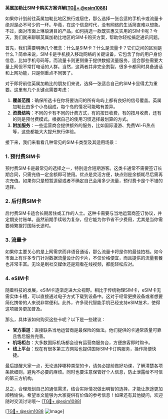 **英属加勒比SIM卡购买方案详解[[TG💪+ @esim1088](https://t.me/s/esim1088)]**

如果你计划前往英属加勒比地区旅行或居住，那么选择一张合适的手机卡或流量卡绝对是必不可少的一环。毕竟，在这个信息时代，没有网络的生活简直难以想象。不过，面对市面上琳琅满目的产品，如何挑选一款既实惠又实用的SIM卡呢？今天，我们就来聊聊英属加勒比地区的SIM卡购买方案，帮助你轻松搞定通讯问题。

首先，我们需要明确几个概念：什么是SIM卡？什么是流量卡？它们之间的区别是什么？简单来说，SIM卡是手机接入移动网络的关键设备，它包含了你的用户身份信息，比如手机号码等。而流量卡则更侧重于提供数据流量服务，适合那些需要大量上网但不常打电话的人群。当然，这两者并非完全割裂，很多卡都同时具备通话和上网功能，只是侧重点不同罢了。

对于即将前往英属加勒比的朋友们来说，选择一张适合自己的SIM卡显得尤为重要。这里有几个关键点需要考虑：

1. **覆盖范围**：确保所选卡在你将要访问的所有岛屿上都有良好的信号覆盖。英属加勒比由多个小岛组成，每个岛的情况可能略有差异。
2. **资费结构**：不同的卡有不同的计费方式，有的按日收费，有的按月收费，还有的则是预付费模式。根据自己的使用习惯选择最划算的方式。
3. **附加服务**：一些运营商会提供额外的服务，比如国际漫游、免费Wi-Fi热点等，这些都能大大提升旅行体验。

接下来，我们来看看几种常见的SIM卡类型及其适用场景：

### 1. 预付费SIM卡
预付费SIM卡是最常见的选择之一，特别适合短期游客。这类卡通常不需要签订长期合同，只需充值一定金额即可使用。优点是灵活方便，缺点则是余额耗尽后需再次充值。如果你只是短暂逗留或者不确定自己会用多少流量，预付费卡是个不错的选择。

### 2. 后付费SIM卡
后付费SIM卡适合长期居住或工作的人士。这种卡需要与当地运营商签订协议，并定期支付账单。虽然前期手续较为复杂，但它能为你节省不少费用，尤其是当你需要频繁拨打国际长途时。

### 3. 流量卡
如果你主要关心的是上网需求而非语音通话，那么流量卡将是你的最佳拍档。如今市面上有许多专门针对数据流量设计的卡片，不仅价格便宜，而且提供的流量套餐也非常丰富。无论是刷社交媒体还是观看在线视频，都能轻松应对。

### 4. eSIM卡
随着科技的发展，eSIM卡逐渐走进大众视野。相比于传统物理SIM卡，eSIM卡无需实体卡槽，可以直接通过电子方式下载到设备中。这对于经常更换设备或者想要简化携带的人来说非常便利。此外，许多现代智能手机已经支持eSIM技术，使得这项服务更加普及。

那么，具体该如何购买这些卡呢？以下是一些建议：

- **官方渠道**：直接联系当地运营商是最保险的做法。他们提供的卡通常质量可靠且售后服务完善。
- **机场柜台**：大多数国际机场都会设有运营商服务台，方便旅客即时购卡。
- **线上平台**：现在有很多第三方网站也提供国际SIM卡订购服务，操作简便快捷。

最后提醒大家一点，无论选择哪种类型的卡，请务必提前做好功课，了解清楚各项条款细则，避免不必要的麻烦。同时也要注意保管好个人信息，防止泄露给不可信的第三方机构。

总之，合理规划自己的通信需求，结合实际情况做出明智的选择，才能让旅途更加顺畅愉快。希望本文能够为大家提供有价值的参考信息！如果还有其他疑问，欢迎随时交流讨论哦～ [[TG💪+ @esim1088](https://t.me/s/esim1088)]

[[TG💪+ @esim1088](https://t.me/s/esim1088) ![Image](https://i.postimg.cc/4NQfJmqS/Snipaste-2025-05-13-00-14-12.png)]